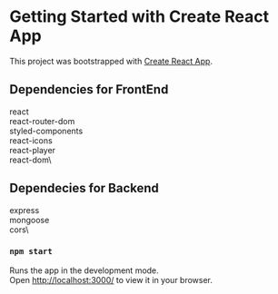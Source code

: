 # Getting Started with Create React App

This project was bootstrapped with [Create React App](https://github.com/facebook/create-react-app).

## Dependencies for FrontEnd

react\
react-router-dom\
styled-components\
react-icons\
react-player\
react-dom\

## Dependecies for Backend
express\
mongoose\
cors\


### `npm start`

Runs the app in the development mode.\
Open [http://localhost:3000/](http://localhost:3000) to view it in your browser.




